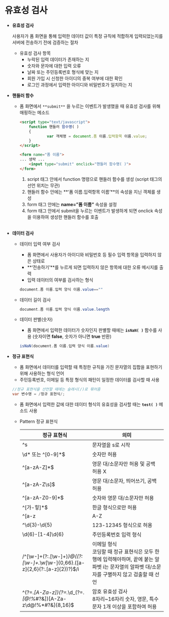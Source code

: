 # 유효성 검사

- **유효성 검사**
    
    사용자가 폼 화면을 통해 입력한 데이터 값이 특정 규칙에 적합하게 입력되었는지를 서버에 전송하기 전에 검증하는 절차
    
    - 유효성 검사 항목
        - 누락된 입력 데이터가 존재하는 지
        - 숫자와 문자에 대한 입력 오류
        - 날짜 또는 주민등록번호 형식에 맞는 지
        - 회원 가입 시 신청한 아이디의 중복 여부에 대한 확인
        - 로그인 과정에서 입력한 아이디와 비밀번호가 일치하는 지

- **핸들러 함수**
    - 폼 화면에서 `**submit**` 을 누르는 이벤트가 발생했을 때 유효성 검사를 위해 매핑하는 메소드
        
        ```html
        <script type="text/javascript">
        	function 핸들러 함수명( )
        	{
        			var 객체명 = document.폼 이름.입력항목 이름.value;
        	}
        </script>
        
        <form name="폼 이름">
        ... 생략 ...
        	<input type="submit" onclick="핸들러 함수명( )">
        </form>
        ```
        
        1. script 태그 안에서 function 명령으로 핸들러 함수를 생성
        (script 태그의 선언 위치는 무관)
        2. 핸들러 함수 안에는 **‘폼 이름.입력항목 이름’**의 속성을 지닌 객체를 생성
        3. form 태그 안에는 **name=”폼 이름”** 속성을 설정
        4. form 태그 안에서 submit을 누르는 이벤트가 발생하게 되면 onclick 속성을 이용하여 생성한 핸들러 함수를 호출
        <br><br>
- **데이터 검사**
    - 데이터 입력 여부 검사
        - 폼 화면에서 사용자가 아이디와 비밀번호 등 필수 입력 항목을 입력하지 않은 상태로
        - **‘전송하기’**를 누르게 되면 입력하지 않은 항목에 대한 오류 메시지를 출력
        - 입력 데이터의 여부를 검사하는 형식
        
        ```java
        document.폼 이름.입력 양식 이름.value==""
        ```
        
    - 데이터 길이 검사
        
        ```java
        document.폼 이름.입력 양식 이름.value.length
        ```
        
    - 데이터 판별(숫자)
        - 폼 화면에서 입력한 데이터가 숫자인지 판별할 때에는 **`isNaN( )`** 함수를 사용
        (숫자이면 **false**, 숫자가 아니면 **true** 반환)
        
        ```java
        isNaN(document.폼 이름.입력 양식 이름.value)
        ```
        
- **정규 표현식**
    - 폼 화면에서 데이터를 입력할 때 특정한 규칙을 가진 문자열의 집합을 표현하기 위해 사용하는 형식 언어
    - 주민등록번호, 이메일 등 특정 형식의 패턴이 일정한 데이터를 검사할 때 사용
    
    ```java
    //정규 표현식을 선언할 때에는 슬래시(/)로 묶어줌
    var 변수명 = /정규 표현식/;
    ```
    
    - 폼 화면에서 입력한 값에 대한 데이터 형식의 유효성을 검사할 때는 **`test( )`** 메소드 사용
    - Pattern 정규 표현식
        
        
        | 정규 표현식 | 의미 |
        | --- | --- |
        | ^s | 문자열을 s로 시작 |
        | \d* 또는 ^[0-9]*$ | 숫자만 허용 |
        | ^[a-zA-Z]*$ | 영문 대/소문자만 허용 및 공백 허용 X |
        | ^[a-zA-Z\s]$ | 영문 대/소문자, 띄어쓰기, 공백 허용 |
        | ^[a-zA-Z0-9]*$ | 숫자와 영문 대/소문자만 허용 |
        | ^[가-힣]*$ | 한글 형식으로만 허용 |
        | ^[a-z|A-Z|ㄱ-ㅎ|ㅏ-ㅣ|가-힣] | 문자 형식으로만 허용 |
        | ^\d{3}\-\d{5} | 123-12345 형식으로 허용 |
        | \d{6}\-[1-4]\d{6} | 주민등록번호 입력 형식 |
        | /^[\w-]+(?:\.[\w-]+)*)@((?:[\w-]+\.*\w[\w-]{0,66}\.([a-z]{2,6}(?:\.[a-z]{2})?)$/i | 이메일 형식 <br> 코딩할 때 정규 표현식은 모두 한 행에 입력해야하며, 끝에 붙는 알파벳 i는 문자열의 알파벳 대/소문자를 구별하지 않고 검출할 때 선언 |
        | ^(?=.*[A-Za-z])(?=.*\d_(?=.*[$@$!%*#?&])[A-Za-z\d$@$!%*#?&]{8,16}$ | 암호 유효성 검사 <br> 8자리~16자리 숫자, 영문, 특수 문자 1개 이상을 포함하여 허용 |